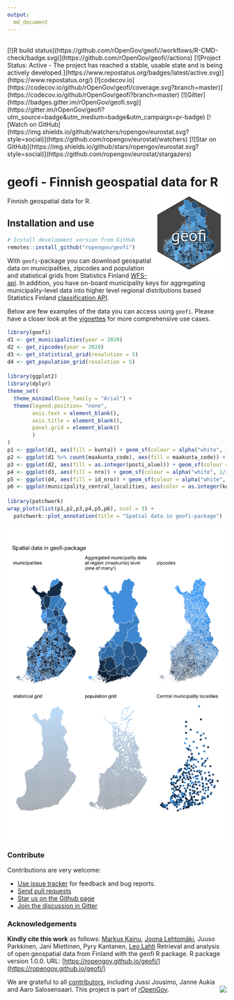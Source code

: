 ```yaml
---
output: 
  md_document
---
```




<br>
<!-- badges: start -->
  [![R build status](https://github.com/rOpenGov/geofi//workflows/R-CMD-check/badge.svg)](https://github.com/rOpenGov/geofi//actions)
  [![Project Status: Active - The project has reached a stable, usable state and is being actively developed.](https://www.repostatus.org/badges/latest/active.svg)](https://www.repostatus.org/)
  [![codecov.io](https://codecov.io/github/rOpenGov/geofi/coverage.svg?branch=master)](https://codecov.io/github/rOpenGov/geofi?branch=master)
  [![Gitter](https://badges.gitter.im/rOpenGov/geofi.svg)](https://gitter.im/rOpenGov/geofi?utm_source=badge&utm_medium=badge&utm_campaign=pr-badge)
  [![Watch on GitHub](https://img.shields.io/github/watchers/ropengov/eurostat.svg?style=social)](https://github.com/ropengov/eurostat/watchers)
  [![Star on GitHub](https://img.shields.io/github/stars/ropengov/eurostat.svg?style=social)](https://github.com/ropengov/eurostat/stargazers)
<!--  [![Follow](https://img.shields.io/twitter/follow/ropengov.svg?style=social)](https://twitter.com/rOpenGov) -->
<!--[![CRAN published](http://www.r-pkg.org/badges/version/geofi)](http://www.r-pkg.org/pkg/geofi)-->
<!--[![Downloads](http://cranlogs.r-pkg.org/badges/grand-total/geofi)](https://cran.r-project.org/package=geofi)-->
<!--[![Downloads](http://cranlogs.r-pkg.org/badges/geofi)](https://cran.r-project.org/package=geofi)-->
<!-- badges: end -->

<br>

# geofi - Finnish geospatial data for R <img src="man/figures/logo.png" height = "200px" align="right" />


<!-- README.md is generated from README.Rmd. Please edit that file -->

Finnish geospatial data for R. 

## Installation and use


```r
# Install development version from GitHub
remotes::install_github("ropengov/geofi")
```

With `geofi`-package you can download geospatial data on municipalities, zipcodes and population and statistical grids from Statistics Finland [WFS-api](https://www.stat.fi/org/avoindata/paikkatietoaineistot_en.html). In addition, you have on-board municipality keys for aggregating municipality-level data  into higher level regional distributions based Statistics Finland [classification API](https://data.stat.fi/api/classifications/v2/).

Below are few examples of the data you can access using `geofi`. Please have a closer look at the [vignettes](https://ropengov.github.io/geofi/articles/index.html) for more comprehensive use cases. 


```r
library(geofi)
d1 <- get_municipalities(year = 2020)
d2 <- get_zipcodes(year = 2020)
d3 <- get_statistical_grid(resolution = 5)
d4 <- get_population_grid(resolution = 5)

library(ggplot2)
library(dplyr)
theme_set(
  theme_minimal(base_family = "Arial") +
  theme(legend.position= "none",
        axis.text = element_blank(),
        axis.title = element_blank(),
        panel.grid = element_blank()
        )
)
p1 <- ggplot(d1, aes(fill = kunta)) + geom_sf(colour = alpha("white", 1/3)) + labs(subtitle = "municipalities")
p2 <- ggplot(d1 %>% count(maakunta_code), aes(fill = maakunta_code)) + geom_sf(colour = alpha("white", 1/3)) + labs(subtitle = "Aggregated municipality data \nat region (maakunta) level \n(one of many!)")
p3 <- ggplot(d2, aes(fill = as.integer(posti_alue))) + geom_sf(colour = alpha("white", 1/3)) + labs(subtitle = "zipcodes")
p4 <- ggplot(d3, aes(fill = nro)) + geom_sf(colour = alpha("white", 1/3)) + labs(subtitle = "statistical grid")
p5 <- ggplot(d4, aes(fill = id_nro)) + geom_sf(colour = alpha("white", 1/3)) + labs(subtitle = "population grid")
p6 <- ggplot(municipality_central_localities, aes(color = as.integer(kuntatunnus))) + geom_sf() + labs(subtitle = "Central municipality localities")

library(patchwork)
wrap_plots(list(p1,p2,p3,p4,p5,p6), ncol = 3) + 
  patchwork::plot_annotation(title = "Spatial data in geofi-package")
```

![plot of chunk readme_map](man/figures/readme_map-1.png)



### Contribute

Contributions are very welcome:

  * [Use issue tracker](https://github.com/ropengov/geofi/issues) for feedback and bug reports.
  * [Send pull requests](https://github.com/ropengov/geofi/)
  * [Star us on the Github page](https://github.com/ropengov/geofi)
  * [Join the discussion in Gitter](https://gitter.im/rOpenGov/geofi)


### Acknowledgements

**Kindly cite this work** as follows: 
[Markus Kainu](https://github.com/muuankarski), [Joona Lehtomäki](https://github.com/jlehtoma), Juuso Parkkinen, Jani Miettinen, Pyry Kantanen, [Leo Lahti](https://github.com/antagomir)
Retrieval and analysis of open geospatial data from Finland with the geofi R package. R package version 1.0.0. URL: [https://ropengov.github.io/geofi/](https://ropengov.github.io/geofi/)



We are grateful to all [contributors](https://github.com/rOpenGov/geofi/graphs/contributors), including Jussi Jousimo, Janne Aukia and Aaro Salosensaari. This project is part of [rOpenGov](http://ropengov.org). <img src="http://ropengov.org/images/logo2020_black_orange.svg" height = "100px" align="right" />

